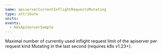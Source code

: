 ```yaml
---
name: apiserverCurrentInflightRequestsMutating
type: attribute
units:
events:
  - K8sApiServerSample
---
```


Maximal number of currently used inflight request limit of the apiserver per request kind Mutating in the last second (requires k8s v1.23+).